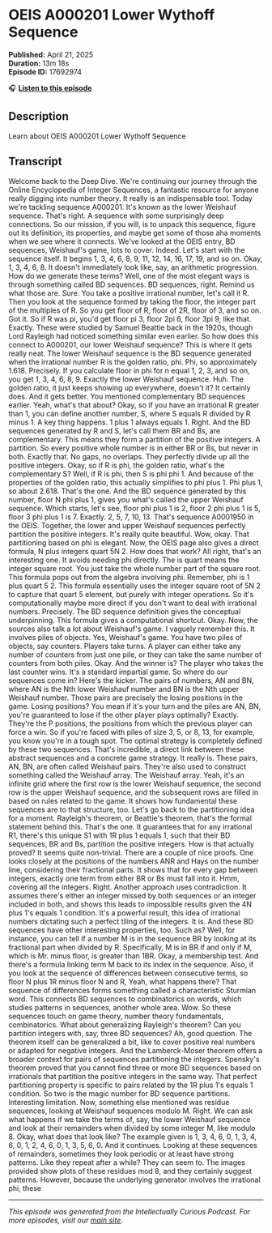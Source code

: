 # OEIS A000201 Lower Wythoff Sequence

**Published:** April 21, 2025  
**Duration:** 13m 18s  
**Episode ID:** 17692974

🎧 **[Listen to this episode](https://intellectuallycurious.buzzsprout.com/2529712/episodes/17692974-oeis-a000201-lower-wythoff-sequence)**

## Description

Learn about OEIS A000201 Lower Wythoff Sequence

## Transcript

Welcome back to the Deep Dive. We're continuing our journey through the Online Encyclopedia of Integer Sequences, a fantastic resource for anyone really digging into number theory. It really is an indispensable tool. Today we're tackling sequence A000201. It's known as the lower Weishauf sequence. That's right. A sequence with some surprisingly deep connections. So our mission, if you will, is to unpack this sequence, figure out its definition, its properties, and maybe get some of those aha moments when we see where it connects. We've looked at the OEIS entry, BD sequences, Weishauf's game, lots to cover. Indeed. Let's start with the sequence itself. It begins 1, 3, 4, 6, 8, 9, 11, 12, 14, 16, 17, 19, and so on. Okay, 1, 3, 4, 6, 8. It doesn't immediately look like, say, an arithmetic progression. How do we generate these terms? Well, one of the most elegant ways is through something called BD sequences. BD sequences, right. Remind us what those are. Sure. You take a positive irrational number, let's call it R. Then you look at the sequence formed by taking the floor, the integer part of the multiples of R. So you get floor of R, floor of 2R, floor of 3, and so on. Got it. So if R was pi, you'd get floor pi 3, floor 2pi 6, floor 3pi 9, like that. Exactly. These were studied by Samuel Beattie back in the 1920s, though Lord Rayleigh had noticed something similar even earlier. So how does this connect to A000201, our lower Weishauf sequence? This is where it gets really neat. The lower Weishauf sequence is the BD sequence generated when the irrational number R is the golden ratio, phi. Phi, so approximately 1.618. Precisely. If you calculate floor in phi for n equal 1, 2, 3, and so on, you get 1, 3, 4, 6, 8, 9. Exactly the lower Weishauf sequence. Huh. The golden ratio, it just keeps showing up everywhere, doesn't it? It certainly does. And it gets better. You mentioned complementary BD sequences earlier. Yeah, what's that about? Okay, so if you have an irrational R greater than 1, you can define another number, S, where S equals R divided by R minus 1. A key thing happens. 1 plus 1 always equals 1. Right. And the BD sequences generated by R and S, let's call them BR and Bs, are complementary. This means they form a partition of the positive integers. A partition. So every positive whole number is in either BR or Bs, but never in both. Exactly that. No gaps, no overlaps. They perfectly divide up all the positive integers. Okay, so if R is phi, the golden ratio, what's the complementary S? Well, if R is phi, then S is phi phi 1. And because of the properties of the golden ratio, this actually simplifies to phi plus 1. Phi plus 1, so about 2.618. That's the one. And the BD sequence generated by this number, floor N phi plus 1, gives you what's called the upper Weishauf sequence. Which starts, let's see, floor phi plus 1 is 2, floor 2 phi plus 1 is 5, floor 3 phi plus 1 is 7. Exactly. 2, 5, 7, 10, 13. That's sequence A0001950 in the OEIS. Together, the lower and upper Weishauf sequences perfectly partition the positive integers. It's really quite beautiful. Wow, okay. That partitioning based on phi is elegant. Now, the OEIS page also gives a direct formula, N plus integers quart 5N 2. How does that work? All right, that's an interesting one. It avoids needing phi directly. The is quart means the integer square root. You just take the whole number part of the square root. This formula pops out from the algebra involving phi. Remember, phi is 1 plus quart 5 2. This formula essentially uses the integer square root of 5N 2 to capture that quart 5 element, but purely with integer operations. So it's computationally maybe more direct if you don't want to deal with irrational numbers. Precisely. The BD sequence definition gives the conceptual underpinning. This formula gives a computational shortcut. Okay. Now, the sources also talk a lot about Weishauf's game. I vaguely remember this. It involves piles of objects. Yes, Weishauf's game. You have two piles of objects, say counters. Players take turns. A player can either take any number of counters from just one pile, or they can take the same number of counters from both piles. Okay. And the winner is? The player who takes the last counter wins. It's a standard impartial game. So where do our sequences come in? Here's the kicker. The pairs of numbers, AN and BN, where AN is the Nth lower Weishauf number and BN is the Nth upper Weishauf number. Those pairs are precisely the losing positions in the game. Losing positions? You mean if it's your turn and the piles are AN, BN, you're guaranteed to lose if the other player plays optimally? Exactly. They're the P positions, the positions from which the previous player can force a win. So if you're faced with piles of size 3, 5, or 8, 13, for example, you know you're in a tough spot. The optimal strategy is completely defined by these two sequences. That's incredible, a direct link between these abstract sequences and a concrete game strategy. It really is. These pairs, AN, BN, are often called Weishauf pairs. They're also used to construct something called the Weishauf array. The Weishauf array. Yeah, it's an infinite grid where the first row is the lower Weishauf sequence, the second row is the upper Weishauf sequence, and the subsequent rows are filled in based on rules related to the game. It shows how fundamental these sequences are to that structure, too. Let's go back to the partitioning idea for a moment. Rayleigh's theorem, or Beattie's theorem, that's the formal statement behind this. That's the one. It guarantees that for any irrational R1, there's this unique S1 with 1R plus 1 equals 1, such that their BD sequences, BR and Bs, partition the positive integers. How is that actually proved? It seems quite non-trivial. There are a couple of nice proofs. One looks closely at the positions of the numbers ANR and Hays on the number line, considering their fractional parts. It shows that for every gap between integers, exactly one term from either BR or Bs must fall into it. Hmm, covering all the integers. Right. Another approach uses contradiction. It assumes there's either an integer missed by both sequences or an integer included in both, and shows this leads to impossible results given the 4N plus 1's equals 1 condition. It's a powerful result, this idea of irrational numbers dictating such a perfect tiling of the integers. It is. And these BD sequences have other interesting properties, too. Such as? Well, for instance, you can tell if a number M is in the sequence BR by looking at its fractional part when divided by R. Specifically, M is in BR if and only if M, which is Mr. minus floor, is greater than 1BR. Okay, a membership test. And there's a formula linking term M back to its index in the sequence. Also, if you look at the sequence of differences between consecutive terms, so floor N plus 1R minus floor N and R, Yeah, what happens there? That sequence of differences forms something called a characteristic Sturmian word. This connects BD sequences to combinatorics on words, which studies patterns in sequences, another whole area. Wow. So these sequences touch on game theory, number theory fundamentals, combinatorics. What about generalizing Rayleigh's theorem? Can you partition integers with, say, three BD sequences? Ah, good question. The theorem itself can be generalized a bit, like to cover positive real numbers or adapted for negative integers. And the Lamberck-Moser theorem offers a broader context for pairs of sequences partitioning the integers. Spensky's theorem proved that you cannot find three or more BD sequences based on irrationals that partition the positive integers in the same way. That perfect partitioning property is specific to pairs related by the 1R plus 1's equals 1 condition. So two is the magic number for BD sequence partitions. Interesting limitation. Now, something else mentioned was residue sequences, looking at Weishauf sequences modulo M. Right. We can ask what happens if we take the terms of, say, the lower Weishauf sequence and look at their remainders when divided by some integer M, like modulo 8. Okay, what does that look like? The example given is 1, 3, 4, 6, 0, 1, 3, 4, 6, 0, 1, 2, 4, 6, 0, 1, 3, 5, 6, 0. And it continues. Looking at these sequences of remainders, sometimes they look periodic or at least have strong patterns. Like they repeat after a while? They can seem to. The images provided show plots of these residues mod 8, and they certainly suggest patterns. However, because the underlying generator involves the irrational phi, these

---
*This episode was generated from the Intellectually Curious Podcast. For more episodes, visit our [main site](https://intellectuallycurious.buzzsprout.com).*
